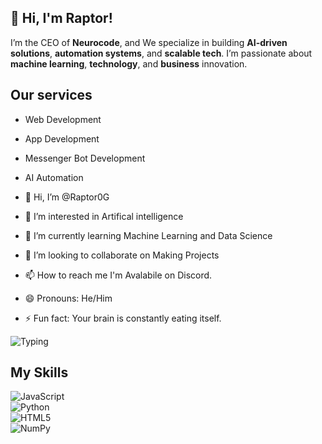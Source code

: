 
## 👋 Hi, I'm Raptor! 

I’m the CEO of **Neurocode**, and We  specialize in building **AI-driven solutions**, **automation systems**, and **scalable tech**. I’m passionate about **machine learning**, **technology**, and **business** innovation. 
## Our services 
- Web Development
- App Development
- Messenger Bot Development
- AI Automation

- 👋 Hi, I’m @Raptor0G
- 👀 I’m interested in Artifical intelligence
- 🌱 I’m currently learning Machine Learning and Data Science
- 💞️ I’m looking to collaborate on Making Projects 
- 📫 How to reach me I'm Avalabile on Discord.
- 😄 Pronouns: He/Him
- ⚡ Fun fact: Your brain is constantly eating itself.



![Typing](https://readme-typing-svg.herokuapp.com?size=20&color=00FF00&lines=Machine+Learning+Enthusiast;AI+Innovator;Automation+Explorer)



<!---
Raptor0G/Raptor0G is a ✨ special ✨ repository because its `README.md` (this file) appears on your GitHub profile.
You can click the Preview link to take a look at your changes.
--->
## My Skills  

![JavaScript](https://img.shields.io/badge/JavaScript-F7DF1E?style=for-the-badge&logo=javascript&logoColor=black)  
![Python](https://img.shields.io/badge/Python-3776AB?style=for-the-badge&logo=python&logoColor=white)  
![HTML5](https://img.shields.io/badge/HTML5-E34F26?style=for-the-badge&logo=html5&logoColor=white)  
![NumPy](https://img.shields.io/badge/NumPy-013243?style=for-the-badge&logo=numpy&logoColor=white)

